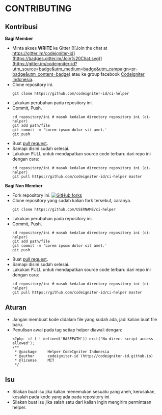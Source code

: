 CONTRIBUTING
==================

## Kontribusi

__Bagi Member__

- Minta akses __WRITE__ ke Gitter [![Join the chat at https://gitter.im/codeigniter-id](https://badges.gitter.im/Join%20Chat.svg)](https://gitter.im/codeigniter-id?utm_source=badge&utm_medium=badge&utm_campaign=pr-badge&utm_content=badge) atau ke group facebook [CodeIgniter Indonesia](https://www.facebook.com/groups/codeigniter.id/?ref=bookmarks).
- Clone repository ini.
    ```
    git clone https://github.com/codeigniter-id/ci-helper
    ```
- Lakukan perubahan pada repository ini.
- Commit, Push.
    ```
    cd repository/ini # masuk kedalam directory repository ini (ci-helper)
    git add path/file
    git commit -m 'Lorem ipsum dolor sit amet.'
    git push
    ```
- Buat [pull request](https://help.github.com/articles/using-pull-requests/).
- Samapi disini sudah selesai.
- Lakukan PULL untuk mendapatkan source code terbaru dari repo ini dengan cara:
    ```
    cd repository/ini # masuk kedalam directory repository ini (ci-helper)
    git pull https://github.com/codeigniter-id/ci-helper master
    ```

__Bagi Non Member__

- Fork repository ini. [![GitHub forks](https://img.shields.io/github/forks/codeigniter-id/ci-helper.svg?style=social&label=Fork)]()
- Clone repository yang sudah kalian fork tersebut, caranya.
    ```
    git clone https://github.com/USERNAME/ci-helper
    ```
- Lakukan perubahan pada repository ini.
- Commit, Push.
    ```
    cd repository/ini # masuk kedalam directory repository ini (ci-helper)
    git add path/file
    git commit -m 'Lorem ipsum dolor sit amet.'
    git push
    ```
- Buat [pull request](https://help.github.com/articles/using-pull-requests/).
- Samapi disini sudah selesai.
- Lakukan PULL untuk mendapatkan source code terbaru dari repo ini dengan cara:
    ```
    cd repository/ini # masuk kedalam directory repository ini (ci-helper)
    git pull https://github.com/codeigniter-id/ci-helper master
    ```

## Aturan

- Jangan membuat kode didalam file yang sudah ada, jadi kalian buat file baru.
- Penulisan awal pada tag setiap helper diawali dengan:
    ```
    <?php  if ( ! defined('BASEPATH')) exit('No direct script access allowed');
    /**
     * @package     Helper CodeIgniter Indonesia
     * @author      codeigniter-id (http://codeigniter-id.github.io)
     * @license     MIT
     */
    ```

## Isu

- Silakan buat isu jika kalian menemukan sesuatu yang aneh, kerusakan, kesalah pada kode yang ada pada repository ini.
- Silakan buat isu jika salah satu dari kalian ingin mengirim permintaan helper.